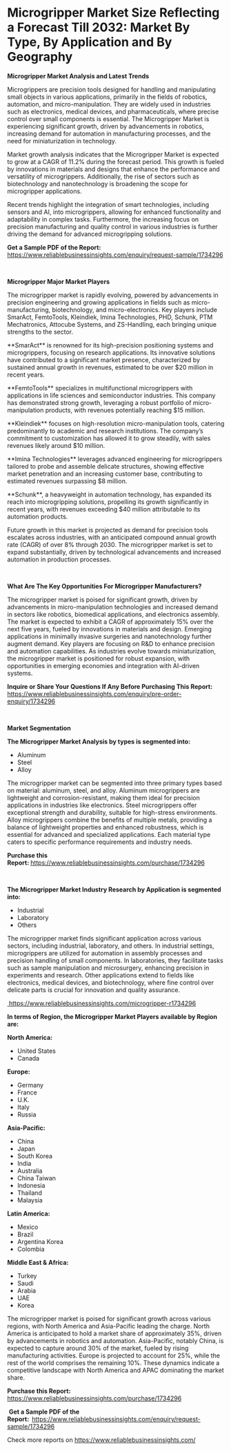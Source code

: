 <p><h1>Microgripper Market Size Reflecting a Forecast Till 2032: Market By Type, By Application and By Geography</h1></p><p><strong>Microgripper Market Analysis and Latest Trends</strong></p>
<p><p>Microgrippers are precision tools designed for handling and manipulating small objects in various applications, primarily in the fields of robotics, automation, and micro-manipulation. They are widely used in industries such as electronics, medical devices, and pharmaceuticals, where precise control over small components is essential. The Microgripper Market is experiencing significant growth, driven by advancements in robotics, increasing demand for automation in manufacturing processes, and the need for miniaturization in technology.</p><p>Market growth analysis indicates that the Microgripper Market is expected to grow at a CAGR of 11.2% during the forecast period. This growth is fueled by innovations in materials and designs that enhance the performance and versatility of microgrippers. Additionally, the rise of sectors such as biotechnology and nanotechnology is broadening the scope for microgripper applications. </p><p>Recent trends highlight the integration of smart technologies, including sensors and AI, into microgrippers, allowing for enhanced functionality and adaptability in complex tasks. Furthermore, the increasing focus on precision manufacturing and quality control in various industries is further driving the demand for advanced microgripping solutions.</p></p>
<p><strong>Get a Sample PDF of the Report:&nbsp;</strong> <a href="https://www.reliablebusinessinsights.com/enquiry/request-sample/1734296?utm_campaign=57&utm_medium=2&utm_source=Github&utm_content=ia&utm_term=10042025&utm_id=microgripper">https://www.reliablebusinessinsights.com/enquiry/request-sample/1734296</a></p>
<p>&nbsp;</p>
<p><strong>Microgripper Major Market Players</strong></p>
<p><p>The microgripper market is rapidly evolving, powered by advancements in precision engineering and growing applications in fields such as micro-manufacturing, biotechnology, and micro-electronics. Key players include SmarAct, FemtoTools, Kleindiek, Imina Technologies, PHD, Schunk, PTM Mechatronics, Attocube Systems, and ZS-Handling, each bringing unique strengths to the sector.</p><p>**SmarAct** is renowned for its high-precision positioning systems and microgrippers, focusing on research applications. Its innovative solutions have contributed to a significant market presence, characterized by sustained annual growth in revenues, estimated to be over $20 million in recent years.</p><p>**FemtoTools** specializes in multifunctional microgrippers with applications in life sciences and semiconductor industries. This company has demonstrated strong growth, leveraging a robust portfolio of micro-manipulation products, with revenues potentially reaching $15 million.</p><p>**Kleindiek** focuses on high-resolution micro-manipulation tools, catering predominantly to academic and research institutions. The company’s commitment to customization has allowed it to grow steadily, with sales revenues likely around $10 million.</p><p>**Imina Technologies** leverages advanced engineering for microgrippers tailored to probe and assemble delicate structures, showing effective market penetration and an increasing customer base, contributing to estimated revenues surpassing $8 million.</p><p>**Schunk**, a heavyweight in automation technology, has expanded its reach into microgripping solutions, propelling its growth significantly in recent years, with revenues exceeding $40 million attributable to its automation products.</p><p>Future growth in this market is projected as demand for precision tools escalates across industries, with an anticipated compound annual growth rate (CAGR) of over 8% through 2030. The microgripper market is set to expand substantially, driven by technological advancements and increased automation in production processes.</p></p>
<p>&nbsp;</p>
<p><strong>What Are The Key Opportunities For Microgripper Manufacturers?</strong></p>
<p><p>The microgripper market is poised for significant growth, driven by advancements in micro-manipulation technologies and increased demand in sectors like robotics, biomedical applications, and electronics assembly. The market is expected to exhibit a CAGR of approximately 15% over the next five years, fueled by innovations in materials and design. Emerging applications in minimally invasive surgeries and nanotechnology further augment demand. Key players are focusing on R&D to enhance precision and automation capabilities. As industries evolve towards miniaturization, the microgripper market is positioned for robust expansion, with opportunities in emerging economies and integration with AI-driven systems.</p></p>
<p><strong>Inquire or Share Your Questions If Any Before Purchasing This Report:</strong> <a href="https://www.reliablebusinessinsights.com/enquiry/pre-order-enquiry/1734296?utm_campaign=57&utm_medium=2&utm_source=Github&utm_content=ia&utm_term=10042025&utm_id=microgripper">https://www.reliablebusinessinsights.com/enquiry/pre-order-enquiry/1734296</a></p>
<p>&nbsp;</p>
<p><strong>Market Segmentation</strong></p>
<p><strong>The Microgripper Market Analysis by types is segmented into:</strong></p>
<p><ul><li>Aluminum</li><li>Steel</li><li>Alloy</li></ul></p>
<p><p>The microgripper market can be segmented into three primary types based on material: aluminum, steel, and alloy. Aluminum microgrippers are lightweight and corrosion-resistant, making them ideal for precision applications in industries like electronics. Steel microgrippers offer exceptional strength and durability, suitable for high-stress environments. Alloy microgrippers combine the benefits of multiple metals, providing a balance of lightweight properties and enhanced robustness, which is essential for advanced and specialized applications. Each material type caters to specific performance requirements and industry needs.</p></p>
<p><strong>Purchase this Report:&nbsp;</strong><a href="https://www.reliablebusinessinsights.com/purchase/1734296?utm_campaign=57&utm_medium=2&utm_source=Github&utm_content=ia&utm_term=10042025&utm_id=microgripper">https://www.reliablebusinessinsights.com/purchase/1734296</a></p>
<p>&nbsp;</p>
<p><strong>The Microgripper Market Industry Research by Application is segmented into:</strong></p>
<p><ul><li>Industrial</li><li>Laboratory</li><li>Others</li></ul></p>
<p><p>The microgripper market finds significant application across various sectors, including industrial, laboratory, and others. In industrial settings, microgrippers are utilized for automation in assembly processes and precision handling of small components. In laboratories, they facilitate tasks such as sample manipulation and microsurgery, enhancing precision in experiments and research. Other applications extend to fields like electronics, medical devices, and biotechnology, where fine control over delicate parts is crucial for innovation and quality assurance.</p></p>
<p><a href="https://www.reliablebusinessinsights.com/microgripper-r1734296?utm_campaign=57&utm_medium=2&utm_source=Github&utm_content=ia&utm_term=10042025&utm_id=microgripper">&nbsp;https://www.reliablebusinessinsights.com/microgripper-r1734296</a></p>
<p><strong>In terms of Region, the Microgripper Market Players available by Region are:</strong></p>
<p>
    <p> <strong> North America: </strong>
        <ul>
            <li>United States</li>
            <li>Canada</li>
        </ul>
        </p> 
    <p> <strong> Europe: </strong>
        <ul>
            <li>Germany</li>
            <li>France</li>
            <li>U.K.</li>
            <li>Italy</li>
            <li>Russia</li>
        </ul>
        </p> 
    <p> <strong> Asia-Pacific: </strong>
        <ul>
            <li>China</li>
            <li>Japan</li>
            <li>South Korea</li>
            <li>India</li>
            <li>Australia</li>
            <li>China Taiwan</li>
            <li>Indonesia</li>
            <li>Thailand</li>
            <li>Malaysia</li>
        </ul>
        </p> 
    <p> <strong> Latin America: </strong>
        <ul>
            <li>Mexico</li>
            <li>Brazil</li>
            <li>Argentina Korea</li>
            <li>Colombia</li>
        </ul>
        </p> 
    <p> <strong> Middle East & Africa: </strong>
        <ul>
            <li>Turkey</li>
            <li>Saudi</li>
            <li>Arabia</li>
            <li>UAE</li>
            <li>Korea</li>
        </ul>
    </p>
    </p>
<p><p>The microgripper market is poised for significant growth across various regions, with North America and Asia-Pacific leading the charge. North America is anticipated to hold a market share of approximately 35%, driven by advancements in robotics and automation. Asia-Pacific, notably China, is expected to capture around 30% of the market, fueled by rising manufacturing activities. Europe is projected to account for 25%, while the rest of the world comprises the remaining 10%. These dynamics indicate a competitive landscape with North America and APAC dominating the market share.</p></p>
<p><strong>Purchase this Report: </strong><a href="https://www.reliablebusinessinsights.com/purchase/1734296?utm_campaign=57&utm_medium=2&utm_source=Github&utm_content=ia&utm_term=10042025&utm_id=microgripper">https://www.reliablebusinessinsights.com/purchase/1734296</a></p>
<p>&nbsp;<strong>Get a Sample PDF of the Report:&nbsp;&nbsp;</strong><a href="https://www.reliablebusinessinsights.com/enquiry/request-sample/1734296?utm_campaign=57&utm_medium=2&utm_source=Github&utm_content=ia&utm_term=10042025&utm_id=microgripper">https://www.reliablebusinessinsights.com/enquiry/request-sample/1734296</a></p>
<p><strong></strong></p>
<p>Check more reports on <a href="https://www.reliablebusinessinsights.com/?utm_campaign=57&utm_medium=2&utm_source=Github&utm_content=ia&utm_term=10042025&utm_id=microgripper">https://www.reliablebusinessinsights.com/</a></p>